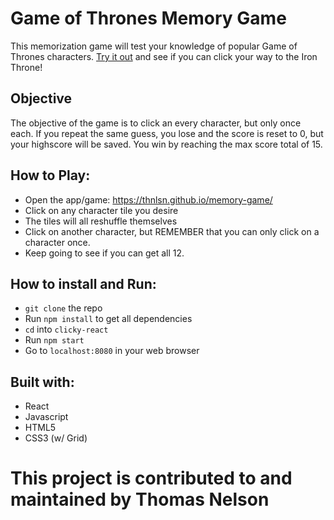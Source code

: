 # Game of Thrones Memory Game

This memorization game will test your knowledge of popular Game of Thrones characters. [Try it out](https://thnlsn.github.io/memory-game/) and see if you can click your way to the Iron Throne!

## Objective

The objective of the game is to click an every character, but only once each. If you repeat the same guess, you lose and the score is reset to 0, but your highscore will be saved. You win by reaching the max score total of 15.

## How to Play:

-   Open the app/game: https://thnlsn.github.io/memory-game/
-   Click on any character tile you desire
-   The tiles will all reshuffle themselves
-   Click on another character, but REMEMBER that you can only click on a character once.
-   Keep going to see if you can get all 12.

## How to install and Run:

-   `git clone` the repo
-   Run `npm install` to get all dependencies
-   `cd` into `clicky-react`
-   Run `npm start`
-   Go to `localhost:8080` in your web browser

## Built with:

-   React
-   Javascript
-   HTML5
-   CSS3 (w/ Grid)

# This project is contributed to and maintained by Thomas Nelson
